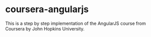 # coursera-angularjs

This is a step by step implementation of the AngularJS course from Coursera by John Hopkins University.